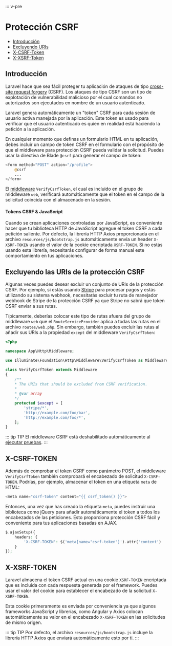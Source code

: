::: v-pre

# Protección CSRF

- [Introducción](#csrf-introduction)
- [Excluyendo URIs](#csrf-excluding-uris)
- [X-CSRF-Token](#csrf-x-csrf-token)
- [X-XSRF-Token](#csrf-x-xsrf-token)

<a name="csrf-introduction"></a>
## Introducción

Laravel hace que sea fácil proteger tu aplicación de ataques de tipo [cross-site request forgery](https://en.wikipedia.org/wiki/Cross-site_request_forgery) (CSRF). Los ataques de tipo CSRF son un tipo de explotación de vulnerabilidad malicioso por el cual comandos no autorizados son ejecutados en nombre de un usuario autenticado.

Laravel genera automáticamente un "token" CSRF para cada sesión de usuario activa manejada por la aplicación. Este token es usado para verificar que el usuario autenticado es quien en realidad está haciendo la petición a la aplicación.

En cualquier momento que definas un formulario HTML en tu aplicación, debes incluir un campo de token CSRF en el formulario con el propósito de que el middleware para protección CSRF pueda validar la solicitud. Puedes usar la directiva de Blade `@csrf` para generar el campo de token:

```php
<form method="POST" action="/profile">
    @csrf
    ...
</form>
```

El [middleware](/middleware.html) `VerifyCsrfToken`, el cual es incluido en el grupo de middleware `web`, verificará automáticamente que el token en el campo de la solicitud coincida con el almacenado en la sesión.

#### Tokens CSRF & JavaScript

Cuando se crean aplicaciones controladas por JavaScript, es conveniente hacer que tu biblioteca HTTP de JavaScript agregue el token CSRF a cada petición saliente. Por defecto, la librería HTTP Axios proporcionada en el archivo `resources/js/bootstrap.js` automáticamente envia un header `X-XSRF-TOKEN` usando el valor de la cookie encriptada `XSRF-TOKEN`. Si no estás usando esta librería, necesitarás configurar de forma manual este comportamiento en tus aplicaciones.

<a name="csrf-excluding-uris"></a>
## Excluyendo las URIs de la protección CSRF

Algunas veces puedes desear excluir un conjunto de URIs de la protección CSRF. Por ejemplo, si estás usando [Stripe](https://stripe.com) para procesar pagos y estás utilizando su sistema webhook, necesitarás excluir tu ruta de manejador webhook de Stripe de la protección CSRF ya que Stripe no sabrá que token CSRF enviar a sus rutas.

Típicamente, deberías colocar este tipo de rutas afuera del grupo de middleware `web` que el `RouteServiceProvider` aplica a todas las rutas en el archivo `routes/web.php`. Sin embargo, también puedes excluir las rutas al añadir sus URIs a la propiedad `except` del middleware `VerifyCsrfToken`:

```php
<?php

namespace App\Http\Middleware;

use Illuminate\Foundation\Http\Middleware\VerifyCsrfToken as Middleware;

class VerifyCsrfToken extends Middleware
{
    /**
    * The URIs that should be excluded from CSRF verification.
    *
    * @var array
    */
    protected $except = [
        'stripe/*',
        'http://example.com/foo/bar',
        'http://example.com/foo/*',
    ];
}
```

::: tip TIP
El middleware CSRF está deshabilitado automáticamente al [ejecutar pruebas](/testing.html).
:::

<a name="csrf-x-csrf-token"></a>
## X-CSRF-TOKEN

Además de comprobar el token CSRF como parámetro POST, el middleware `VerifyCsrfToken` también comprobará el encabezado de solicitud `X-CSRF-TOKEN`. Podrías, por ejemplo, almacenar el token en una etiqueta `meta` de HTML:

```php
<meta name="csrf-token" content="{{ csrf_token() }}">
```

Entonces, una vez que has creado la etiqueta `meta`, puedes instruir una biblioteca como jQuery para añadir automáticamente el token a todos los encabezados de las peticiones. Esto proporciona protección CSRF fácil y conveniente para tus aplicaciones basadas en AJAX.

```php
$.ajaxSetup({
    headers: {
        'X-CSRF-TOKEN': $('meta[name="csrf-token"]').attr('content')
    }
});
```

<a name="csrf-x-xsrf-token"></a>
## X-XSRF-TOKEN

Laravel almacena el token CSRF actual en una cookie `XSRF-TOKEN` encriptada que es incluida con cada respuesta generada por el framework. Puedes usar el valor del cookie para establecer el encabezado de la solicitud `X-XSRF-TOKEN`.

Esta cookie primeramente es enviada por conveniencia ya que algunos frameworks JavaScript y librerías, como Angular y Axios colocan automáticamente su valor en el encabezado `X-XSRF-TOKEN` en las solicitudes de mismo origen.

::: tip TIP
Por defecto, el archivo `resources/js/bootstrap.js` incluye la librería HTTP Axios que enviará automáticamente esto por ti.
:::